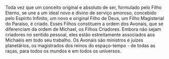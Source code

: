 ﻿Toda vez que um conceito original e absoluto de ser, formulado pelo Filho Eterno, se une a um ideal novo e divino de serviço amoroso, concebido pelo Espírito Infinito, um novo e original Filho de Deus, um Filho Magisterial do Paraíso, é criado. Esses Filhos constituem a ordem dos Avonais, que se diferenciam da ordem de Michael, os Filhos Criadores. Embora não sejam criadores no sentido pessoal, eles estão estreitamente associados aos Michaéis em todo seu trabalho. Os Avonais são ministros e juízes planetários, os magistrados dos reinos do espaço-tempo - de todas as raças, para todos os mundos e em todos os universos.